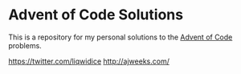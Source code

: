 # Advent of Code Solutions

This is a repository for my personal solutions to the [Advent of Code](http://adventofcode.com/) problems.

https://twitter.com/liqwidice
http://ajweeks.com/